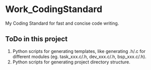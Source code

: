 # Work_CodingStandard

My Coding Standard for fast and concise code writing.

## ToDo in this project

1. Python scripts for generating templates, like generating .h/.c for different modules (eg. task_xxx.c/.h, dev_xxx.c/.h, bsp_xxx.c/.h).
2. Python scripts for generating project directory structure.
